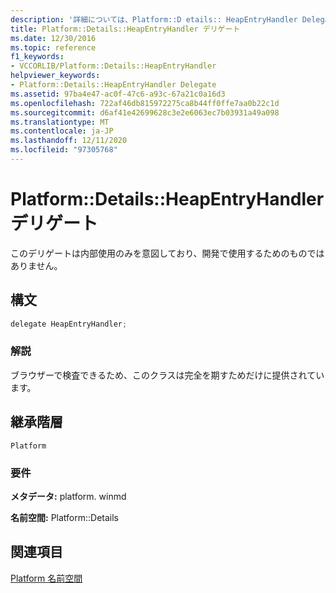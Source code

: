 ```yaml
---
description: '詳細については、Platform::D etails:: HeapEntryHandler Delegate に関するページを参照してください。'
title: Platform::Details::HeapEntryHandler デリゲート
ms.date: 12/30/2016
ms.topic: reference
f1_keywords:
- VCCORLIB/Platform::Details::HeapEntryHandler
helpviewer_keywords:
- Platform::Details::HeapEntryHandler Delegate
ms.assetid: 97ba4e47-ac0f-47c6-a93c-67a21c0a16d3
ms.openlocfilehash: 722af46db815972275ca8b44ff0ffe7aa0b22c1d
ms.sourcegitcommit: d6af41e42699628c3e2e6063ec7b03931a49a098
ms.translationtype: MT
ms.contentlocale: ja-JP
ms.lasthandoff: 12/11/2020
ms.locfileid: "97305768"
---
```

# <a name="platformdetailsheapentryhandler-delegate"></a>Platform::Details::HeapEntryHandler デリゲート

このデリゲートは内部使用のみを意図しており、開発で使用するためのものではありません。

## <a name="syntax"></a>構文

```cpp
delegate HeapEntryHandler;
```

### <a name="remarks"></a>解説

ブラウザーで検査できるため、このクラスは完全を期すためだけに提供されています。

## <a name="inheritance-hierarchy"></a>継承階層

`Platform`

### <a name="requirements"></a>要件

**メタデータ:** platform. winmd

**名前空間:** Platform::Details

## <a name="see-also"></a>関連項目

[Platform 名前空間](platform-namespace-c-cx.md)
